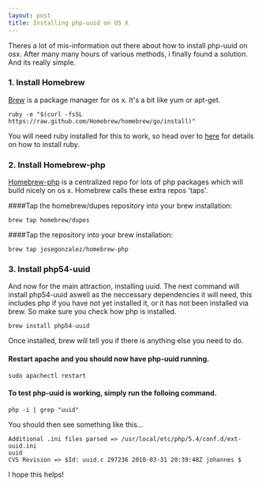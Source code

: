 ```yaml
---
layout: post
title: Installing php-uuid on OS X
---
```


Theres a lot of mis-information out there about how to install php-uuid on osx. After many many hours of various methods, i finally found a solution. And its really simple.

### 1. Install Homebrew

[Brew](http://brew.sh/) is a package manager for os x. It's a bit like yum or apt-get. 

	ruby -e "$(curl -fsSL https://raw.github.com/Homebrew/homebrew/go/install)"

You will need ruby installed for this to work, so head over to [here](https://www.ruby-lang.org/en/installation/#homebrew) for details on how to install ruby.

### 2. Install Homebrew-php

[Homebrew-php](https://github.com/josegonzalez/homebrew-php) is a centralized repo for lots of php packages which will build nicely on os x. Homebrew calls these extra repos 'taps'.

####Tap the homebrew/dupes repository into your brew installation:

	brew tap homebrew/dupes

####Tap the repository into your brew installation:

	brew tap josegonzalez/homebrew-php

### 3. Install php54-uuid

And now for the main attraction, installing uuid. The next command will install php54-uuid aswell as the neccessary dependencies it will need, this includes php if you have not yet installed it, or it has not been installed via brew. So make sure you check how php is installed.

	brew install php54-uuid

Once installed, brew will tell you if there is anything else you need to do.

#### Restart apache and you should now have php-uuid running.

	sudo apachectl restart

#### To test php-uuid is working, simply run the folloing command.

	php -i | grep "uuid"

You should then see something like this...

	Additional .ini files parsed => /usr/local/etc/php/5.4/conf.d/ext-uuid.ini
	uuid
	CVS Revision => $Id: uuid.c 297236 2010-03-31 20:39:48Z johannes $

I hope this helps!